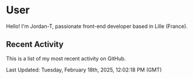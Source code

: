 # User

Hello! I'm Jordan-T, passionate front-end developer based in Lille (France).

## Recent Activity

This is a list of my most recent activity on GitHub.

<!--RECENT_ACTIVITY:start-->
<!--RECENT_ACTIVITY:end-->

<!--RECENT_ACTIVITY:last_update-->
Last Updated: Tuesday, February 18th, 2025, 12:02:18 PM (GMT)
<!--RECENT_ACTIVITY:last_update_end-->
